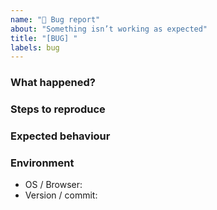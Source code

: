 ```yaml
---
name: "🐛 Bug report"
about: "Something isn’t working as expected"
title: "[BUG] "
labels: bug
---
```


### What happened?

### Steps to reproduce

### Expected behaviour

### Environment
- OS / Browser:
- Version / commit:
